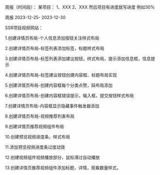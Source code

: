 周报（时间段）：
某项目：
1、XXX
2、XXX
然后项目有进度就写进度 例如30%





周报 2023-12-25- 2023-12-30

SSR项目视频网站：

1.创建详情页布局-个人信息添加按钮关注样式布局

2.创建详情页布局-标签列表添加标签，标题样式布局

3.创建详情页布局-标签列表添加建议按钮，样式布局，提示添加信息框，信息提示

4.创建详情页布局-标签建议按钮创建内容框、标题布局实现

5.创建详情页布局-创建内容框每个分类点赞，踩布局添加

6.创建详情页布局-创建内容框错误提示，输入框，提交按钮样式布局

7.创建详情页布局-内容框显示隐藏事件触发器添加

8.创建详情页布局-视频推荐列表布局

9.创建详情页推荐视频组件布局

10.创建预览视频进度条，样式布局

11.添加预览视频进度条过度动效

12.创建视频组件视频播放部分，鼠标滑过自动播放

13.创建详情页推荐视频组件添加标题，详情，观看数量样式，